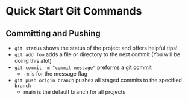 # Quick Start Git Commands
## Committing and Pushing
* `git status` shows the status of the project and offers helpful tips!
* `git add foo` adds a file or directory to the next commit (You will be doing this alot)
* `git commit -m "commit message"` preforms a git commit
    * `-m` is for the message flag
* `git push origin branch` pushes all staged commits to the specified `branch`
    * main is the default branch for all projects